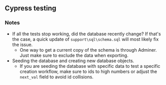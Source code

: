 ## Cypress testing

### Notes
* If all the tests stop working, did the database recently change? If that's the case, a quick update of `support\sql\schema.sql` will most likely fix the issue. 
   * One way to get a current copy of the schema is through Adminer. Just make sure to exclude the data when exporting.
* Seeding the database and creating new database objects.
   * If you are seeding the database with specific data to test a specific creation workflow, make sure to ids to high numbers or adjust the `next_val` field to avoid id collisions.